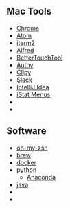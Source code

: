 ## Mac Tools

- [Chrome](https://www.google.co.jp/chrome/browser/desktop/index.html)
- [Atom](https://atom.io/)
- [iterm2](https://www.iterm2.com/)
- [Alfred](https://www.alfredapp.com/)
- [BetterTouchTool](https://www.boastr.net/)
- [Authy](https://authy.com/download/)
- [Clipy](https://clipy-app.com/)
- [Slack](https://slack.com/intl/ja-jp/downloads/osx)
- [IntelliJ Idea]()
- [iStat Menus](https://bjango.com/mac/istatmenus/)
- []()
- []()

## Software

- [oh-my-zsh](https://github.com/robbyrussell/oh-my-zsh)
- [brew](https://brew.sh/index_ja.html)
- [docker](https://www.docker.com/docker-mac)
- python
  - [Anaconda](https://www.anaconda.com/download/#macos)
- [java](/java.md)
- []()
- []()
